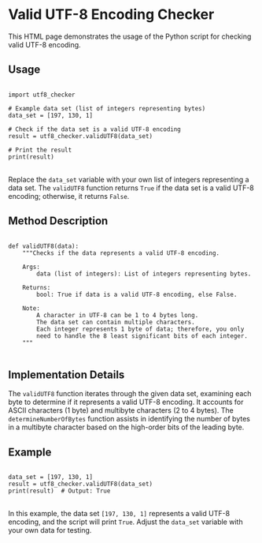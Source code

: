 <h1>Valid UTF-8 Encoding Checker</h1>

<p>This HTML page demonstrates the usage of the Python script for checking valid UTF-8 encoding.</p>

<h2>Usage</h2>

<pre>
<code>
import utf8_checker

# Example data set (list of integers representing bytes)
data_set = [197, 130, 1]

# Check if the data set is a valid UTF-8 encoding
result = utf8_checker.validUTF8(data_set)

# Print the result
print(result)
</code>
</pre>

<p>Replace the <code>data_set</code> variable with your own list of integers representing a data set. The <code>validUTF8</code> function returns <code>True</code> if the data set is a valid UTF-8 encoding; otherwise, it returns <code>False</code>.</p>

<h2>Method Description</h2>

<pre>
<code>
def validUTF8(data):
    """Checks if the data represents a valid UTF-8 encoding.

    Args:
        data (list of integers): List of integers representing bytes.

    Returns:
        bool: True if data is a valid UTF-8 encoding, else False.

    Note:
        A character in UTF-8 can be 1 to 4 bytes long.
        The data set can contain multiple characters.
        Each integer represents 1 byte of data; therefore, you only
        need to handle the 8 least significant bits of each integer.
    """
</code>
</pre>

<h2>Implementation Details</h2>

<p>The <code>validUTF8</code> function iterates through the given data set, examining each byte to determine if it represents a valid UTF-8 encoding. It accounts for ASCII characters (1 byte) and multibyte characters (2 to 4 bytes). The <code>determineNumberOfBytes</code> function assists in identifying the number of bytes in a multibyte character based on the high-order bits of the leading byte.</p>

<h2>Example</h2>

<pre>
<code>
data_set = [197, 130, 1]
result = utf8_checker.validUTF8(data_set)
print(result)  # Output: True
</code>
</pre>

<p>In this example, the data set <code>[197, 130, 1]</code> represents a valid UTF-8 encoding, and the script will print <code>True</code>. Adjust the <code>data_set</code> variable with your own data for testing.</p>
